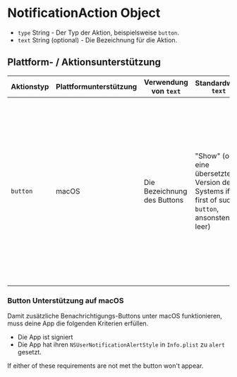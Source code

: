 # NotificationAction Object

* `type` String - Der Typ der Aktion, beispielsweise `button`.
* `text` String (optional) - Die Bezeichnung für die Aktion.

## Plattform- / Aktionsunterstützung

| Aktionstyp | Plattformunterstützung | Verwendung von `text`       | Standardwert `text`                                                                         | Einschränkungen                                                                                                                                                                                                                                                                                         |
| ---------- | ---------------------- | --------------------------- | ------------------------------------------------------------------------------------------- | ------------------------------------------------------------------------------------------------------------------------------------------------------------------------------------------------------------------------------------------------------------------------------------------------------- |
| `button`   | macOS                  | Die Bezeichnung des Buttons | "Show" (oder eine übersetzte Version des Systems if first of such `button`, ansonsten leer) | Nur das erste wird genutzt. Falls mehrere angegeben sind werden die weiteren Objekte als zusätzliche Aktionen aufgelistet (diese werden angezeigt, wenn die Maus über dem Aktionsbutton steht). Jede Aktion ist inkompatibel mit `hasReply` und wird ignoriert, wenn `hasReply` auf `true` gesetzt ist. |

### Button Unterstützung auf macOS

Damit zusätzliche Benachrichtigungs-Buttons unter macOS funktionieren, muss deine App die folgenden Kriterien erfüllen.

* Die App ist signiert
* Die App hat ihren `NSUserNotificationAlertStyle` in `Info.plist` zu `alert` gesetzt.

If either of these requirements are not met the button won't appear.